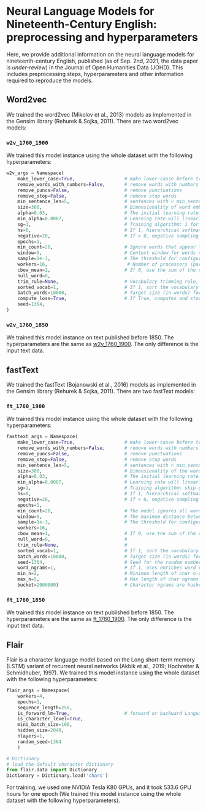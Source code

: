 # Neural Language Models for Nineteenth-Century English: preprocessing and hyperparameters

Here, we provide additional information on the neural language models for nineteenth-century English, published (as of Sep. 2nd, 2021, the data paper is *under-review*) in the Journal of Open Humanities Data (JOHD). This includes preprocessing steps, hyperparameters and other information required to reproduce the models.

## Word2vec

We trained the word2vec (Mikolov et al., 2013) models as implemented in the Gensim library (Rehurek & Sojka, 2011). 
There are two word2vec models:

### `w2v_1760_1900`

We trained this model instance using the whole dataset with the following hyperparameters:

```python
w2v_args = Namespace(
    make_lower_case=True,                  # make lower-casse before training
    remove_words_with_numbers=False,       # remove words with numbers
    remove_puncs=False,                    # remove punctuations
    remove_stop=False,                     # remove stop words
    min_sentence_len=5,                    # sentences with < min_sentence_length will be skipped
    size=300,                              # Dimensionality of word embeddings
    alpha=0.03,                            # The initial learning rate.
    min_alpha=0.0007,                      # Learning rate will linearly drop to min_alpha as training progresses.
    sg=1,                                  # Training algorithm: 1 for skip-gram; otherwise CBOW.
    hs=0,                                  # If 1, hierarchical softmax will be used for model training. If 0, and negative is non-zero, negative sampling will be used.
    negative=20,                           # If > 0, negative sampling will be used, the int for negative specifies how many �~@~\noise words�~@~] should be drawn (usually between 5-20). If set to 0, no negative sampling is used.
    epochs=1,
    min_count=20,                          # Ignore words that appear less than this
    window=5,                              # Context window for words during training
    sample=1e-3,                           # The threshold for configuring which higher-frequency words are randomly downsampled, useful range is (0, 1e-5).
    workers=16,                             # Number of processors (parallelisation)
    cbow_mean=1,                           # If 0, use the sum of the context word vectors. If 1, use the mean, only applies when cbow is used.
    null_word=0,
    trim_rule=None,                        # Vocabulary trimming rule, specifies whether certain words should remain in the vocabulary, be trimmed away, or handled using the default (discard if word count < min_count).
    sorted_vocab=1,                        # If 1, sort the vocabulary by descending frequency before assigning word indexes
    batch_words=10000,                     # Target size (in words) for batches of examples passed to worker threads (and thus cython routines).(Larger batches will be passed if individual texts are longer than 10000 words, but the standard cython code truncates to that maximum.)
    compute_loss=True,                     # If True, computes and stores loss value which can be retrieved using get_latest_training_loss().
    seed=1364,
)
```

### `w2v_1760_1850`

We trained this model instance on text published before 1850. The hyperparameters are the same as [w2v_1760_1900](#w2v_1760_1900). The only difference is the input text data.

## fastText

We trained the fastText (Bojanowski et al., 2016) models as implemented in the Gensim library (Rehurek & Sojka, 2011). 
There are two fastText models:

### `ft_1760_1900`

We trained this model instance using the whole dataset with the following hyperparameters:

```python
fasttext_args = Namespace(
    make_lower_case=True,                  # make lower-casse before training
    remove_words_with_numbers=False,       # remove words with numbers
    remove_puncs=False,                    # remove punctuations
    remove_stop=False,                     # remove stop words
    min_sentence_len=5,                    # sentences with < min_sentence_length will be skipped
    size=300,                              # Dimensionality of the word vectors.
    alpha=0.03,                            # The initial learning rate.
    min_alpha=0.0007,                      # Learning rate will linearly drop to min_alpha as training progresses.
    sg=1,                                  # Training algorithm: skip-gram if sg=1, otherwise CBOW.
    hs=0,                                  # If 1, hierarchical softmax will be used for model training. If set to 0, and negative is non-zero, negative sampling will be used.
    negative=20,                           # If > 0, negative sampling will be used, the int for negative specifies how many �~@~\noise words�~@~] should be drawn (usually between 5-20). If set to 0, no negative sampling is used.
    epochs=1,
    min_count=20,                          # The model ignores all words with total frequency lower than this.
    window=5,                              # The maximum distance between the current and predicted word within a sentence.
    sample=1e-3,                           # The threshold for configuring which higher-frequency words are randomly downsampled, useful range is (0, 1e-5).
    workers=16,
    cbow_mean=1,                           # If 0, use the sum of the context word vectors. If 1, use the mean, only applies when cbow is used.
    null_word=0,                           #
    trim_rule=None,                        #
    sorted_vocab=1,                        # If 1, sort the vocabulary by descending frequency before assigning word indices.
    batch_words=10000,                     # Target size (in words) for batches of examples passed to worker threads (and thus cython routines).(Larger batches will be passed if individual texts are longer than 10000 words, but the standard cython code truncates to that maximum.)
    seed=1364,                             # Seed for the random number generator.
    word_ngrams=1,                         # If 1, uses enriches word vectors with subword(n-grams) information. If 0, this is equivalent to Word2Vec.
    min_n=2,                               # Minimum length of char n-grams to be used for training word representations.
    max_n=5,                               # Max length of char ngrams to be used for training word representations. Set max_n to be lesser than min_n to avoid char ngrams being used.
    bucket=2000000)                        # Character ngrams are hashed into a fixed number of buckets, in order to limit the memory usage of the model. This option specifies the number of buckets used by the model.
```

### `ft_1760_1850`

We trained this model instance on text published before 1850. The hyperparameters are the same as [ft_1760_1900](#ft_1760_1900). The only difference is the input text data.


## Flair

Flair is a character language model based on the Long short-term memory (LSTM) variant of recurrent neural networks (Akbik et al., 2019;  Hochreiter & Schmidhuber, 1997). We trained this model instance using the whole dataset with the following hyperparameters:

```python
flair_args = Namespace(
    workers=4,
    epochs=1,
    sequence_length=250,
    is_forward_lm=True,                    # forward or backward Language Model?
    is_character_level=True,
    mini_batch_size=100,
    hidden_size=2048,
    nlayers=1,
    random_seed=1364
    )

# Dictionary
# load the default character dictionary
from flair.data import Dictionary
Dictionary = Dictionary.load('chars')
```

For training, we used one NVIDIA Tesla K80 GPUs, and it took 533.6 GPU hours for one epoch (We trained this model instance using the whole dataset with the following hyperparameters).

